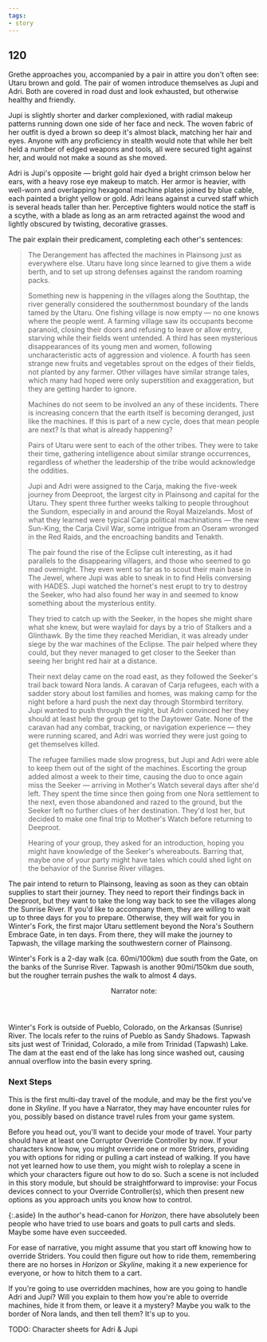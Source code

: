 ```yaml
---
tags:
- story
---
```


## 120

Grethe approaches you, accompanied by a pair in attire you don't often see: Utaru brown and gold.
The pair of women introduce themselves as Jupi and Adri.
Both are covered in road dust and look exhausted, but otherwise healthy and friendly.

Jupi is slightly shorter and darker complexioned, with radial makeup patterns running down one side of her face and neck.
The woven fabric of her outfit is dyed a brown so deep it's almost black, matching her hair and eyes.
Anyone with any proficiency in stealth would note that while her belt held a number of edged weapons and tools, all were secured tight against her, and would not make a sound as she moved.

Adri is Jupi's opposite — bright gold hair dyed a bright crimson below her ears, with a heavy rose eye makeup to match.
Her armor is heavier, with well-worn and overlapping hexagonal machine plates joined by blue cable, each painted a bright yellow or gold.
Adri leans against a curved staff which is several heads taller than her.
Perceptive fighters would notice the staff is a scythe, with a blade as long as an arm retracted against the wood and lightly obscured by twisting, decorative grasses.

The pair explain their predicament, completing each other's sentences:

> The Derangement has affected the machines in Plainsong just as everywhere else.
> Utaru have long since learned to give them a wide berth, and to set up strong defenses against the random roaming packs.
>
> Something new is happening in the villages along the Southtap, the river generally considered the southernmost boundary of the lands tamed by the Utaru.
> One fishing village is now empty — no one knows where the people went.
> A farming village saw its occupants become paranoid, closing their doors and refusing to leave or allow entry, starving while their fields went untended.
> A third has seen mysterious disappearances of its young men and women, following uncharacteristic acts of aggression and violence.
> A fourth has seen strange new fruits and vegetables sprout on the edges of their fields, not planted by any farmer.
> Other villages have similar strange tales, which many had hoped were only superstition and exaggeration, but they are getting harder to ignore.
>
> Machines do not seem to be involved an any of these incidents.
> There is increasing concern that the earth itself is becoming deranged, just like the machines.
> If this is part of a new cycle, does that mean people are next?
> Is that what is already happening?
>
> Pairs of Utaru were sent to each of the other tribes.
> They were to take their time, gathering intelligence about similar strange occurrences, regardless of whether the leadership of the tribe would acknowledge the oddities.
>
> Jupi and Adri were assigned to the Carja, making the five-week journey from Deeproot, the largest city in Plainsong and capital for the Utaru.
> They spent three further weeks talking to people throughout the Sundom, especially in and around the Royal Maizelands.
> Most of what they learned were typical Carja political machinations — the new Sun-King, the Carja Civil War, some intrigue from an Oseram wronged in the Red Raids, and the encroaching bandits and Tenakth.
>
> The pair found the rise of the Eclipse cult interesting, as it had parallels to the disappearing villagers, and those who seemed to go mad overnight.
> They even went so far as to scout their main base in The Jewel, where Jupi was able to sneak in to find Helis conversing with HADES.
> Jupi watched the hornet's nest erupt to try to destroy the Seeker, who had also found her way in and seemed to know something about the mysterious entity.
>
> They tried to catch up with the Seeker, in the hopes she might share what she knew, but were waylaid for days by a trio of Stalkers and a Glinthawk.
> By the time they reached Meridian, it was already under siege by the war machines of the Eclipse.
> The pair helped where they could, but they never managed to get closer to the Seeker than seeing her bright red hair at a distance.
>
> Their next delay came on the road east, as they followed the Seeker's trail back toward Nora lands.
> A caravan of Carja refugees, each with a sadder story about lost families and homes, was making camp for the night before a hard push the next day through Stormbird territory.
> Jupi wanted to push through the night, but Adri convinced her they should at least help the group get to the Daytower Gate.
> None of the caravan had any combat, tracking, or navigation experience — they were running scared, and Adri was worried they were just going to get themselves killed.
>
> The refugee families made slow progress, but Jupi and Adri were able to keep them out of the sight of the machines.
> Escorting the group added almost a week to their time, causing the duo to once again miss the Seeker — arriving in Mother's Watch several days after she'd left.
> They spent the time since then going from one Nora settlement to the next, even those abandoned and razed to the ground, but the Seeker left no further clues of her destination.
> They'd lost her, but decided to make one final trip to Mother's Watch before returning to Deeproot.
>
> Hearing of your group, they asked for an introduction, hoping you might have knowledge of the Seeker's whereabouts.
> Barring that, maybe one of your party might have tales which could shed light on the behavior of the Sunrise River villages.

The pair intend to return to Plainsong, leaving as soon as they can obtain supplies to start their journey.
They need to report their findings back in Deeproot, but they want to take the long way back to see the villages along the Sunrise River.
If you'd like to accompany them, they are willing to wait up to three days for you to prepare.
Otherwise, they will wait for you in Winter's Fork, the first major Utaru settlement beyond the Nora's Southern Embrace Gate, in ten days.
From there, they will make the journey to Tapwash, the village marking the southwestern corner of Plainsong.

Winter's Fork is a 2-day walk (ca. 60mi/100km) due south from the Gate, on the banks of the Sunrise River.
Tapwash is another 90mi/150km due south, but the rougher terrain pushes the walk to almost 4 days.

<aside class="narrator-note">
<header>Narrator note:</header>
Winter's Fork is outside of Pueblo, Colorado, on the Arkansas (Sunrise) River.
The locals refer to the ruins of Pueblo as Sandy Shadows.
Tapwash sits just west of Trinidad, Colorado, a mile from Trinidad (Tapwash) Lake.
The dam at the east end of the lake has long since washed out, causing annual overflow into the basin every spring.
</aside>

### Next Steps

This is the first multi-day travel of the module, and may be the first you've done in _Skyline_.
If you have a Narrator, they may have encounter rules for you, possibly based on distance travel rules from your game system.

Before you head out, you'll want to decide your mode of travel.
Your party should have at least one Corruptor Override Controller by now.
If your characters know how, you might override one or more Striders, providing you with options for riding or pulling a cart instead of walking.
If you have not yet learned how to use them, you might wish to roleplay a scene in which your characters figure out how to do so.
Such a scene is not included in this story module, but should be straightforward to improvise: your Focus devices connect to your Override Controller(s), which then present new options as you approach units you know how to control.

{:.aside}
In the author's head-canon for _Horizon_, there have absolutely been people who have tried to use boars and goats to pull carts and sleds.
Maybe some have even succeeded.

For ease of narrative, you might assume that you start off knowing how to override Striders.
You could then figure out how to ride them, remembering there are no horses in _Horizon_ or _Skyline_, making it a new experience for everyone, or how to hitch them to a cart.

If you're going to use overridden machines, how are you going to handle Adri and Jupi?
Will you explain to them how you're able to override machines, hide it from them, or leave it a mystery?
Maybe you walk to the border of Nora lands, and then tell them?
It's up to you.

TODO: Character sheets for Adri & Jupi
